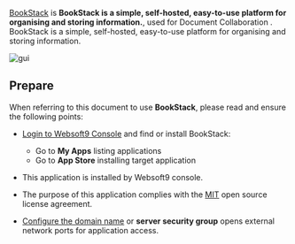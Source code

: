 [BookStack](https://www.bookstackapp.com) is **BookStack is a simple, self-hosted, easy-to-use platform for organising and storing information.**, used for Document Collaboration . BookStack is a simple, self-hosted, easy-to-use platform for organising and storing information.


![gui](https://libs.websoft9.com/Websoft9/DocsPicture/zh/bookstack/bookstack-gui-websoft9.png)


## Prepare

When referring to this document to use **BookStack**, please read and ensure the following points:

- [Login to Websoft9 Console](./login-console) and find or install BookStack:
  - Go to **My Apps** listing applications 
  - Go to **App Store** installing target application

- This application is installed by Websoft9 console.


- The purpose of this application complies with the [MIT](https://opensource.org/licenses/MIT) open source license agreement.


- [Configure the domain name](./domain-set) or **server security group** opens external network ports for application access.